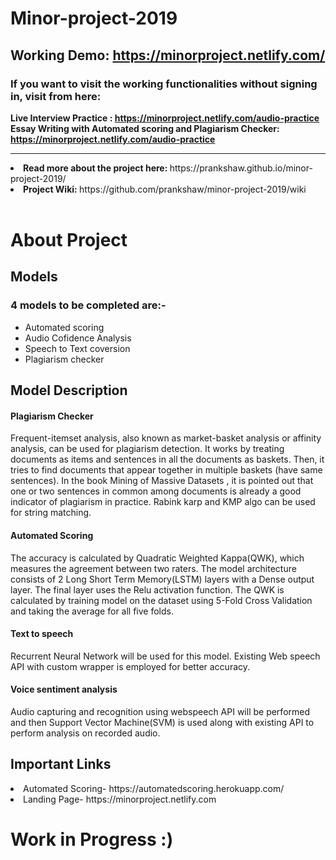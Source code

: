 # Minor-project-2019
## Working Demo: https://minorproject.netlify.com/
### If you want to visit the working functionalities without signing in, visit from here: 
<strong> Live Interview Practice : https://minorproject.netlify.com/audio-practice</strong></br>
<strong> Essay Writing with Automated scoring and Plagiarism Checker: https://minorproject.netlify.com/audio-practice</strong></br>
<hr>
<li><b>Read more about the project here: </b>
  https://prankshaw.github.io/minor-project-2019/</li>
<li><b> Project Wiki: </b>
  https://github.com/prankshaw/minor-project-2019/wiki</li>
<br>

# About Project
## Models
### 4 models to be completed are:-
<ul><li>Automated scoring</li><li>Audio Cofidence Analysis</li> <li>Speech to Text coversion</li><li>Plagiarism checker</li></ul>

## Model Description

#### Plagiarism Checker

Frequent-itemset analysis, also known as market-basket analysis or affinity analysis, can be used for plagiarism detection.
It works by treating documents as items and sentences in all the documents as baskets. Then, it tries to find documents that appear together in multiple baskets (have same sentences). In the book  Mining of Massive Datasets , it is pointed out that one or two sentences in common among documents is already a good indicator of plagiarism in practice.
Rabink karp and KMP algo can be used for string matching.

#### Automated Scoring

The accuracy is calculated by Quadratic Weighted Kappa(QWK), which measures the agreement between two raters. The model architecture consists of 2 Long Short Term Memory(LSTM) layers with a Dense output layer. The final layer uses the Relu activation function. The QWK is calculated by training model on the dataset using 5-Fold Cross Validation and taking the average for all five folds.

#### Text to speech

Recurrent Neural Network will be used for this model. Existing Web speech API with custom wrapper is employed for better accuracy.

#### Voice sentiment analysis

Audio capturing and recognition using webspeech API will be performed and then Support Vector Machine(SVM) is used along with existing API to perform analysis on recorded audio. 

## Important Links
<li> Automated Scoring- https://automatedscoring.herokuapp.com/  </li>
<li> Landing Page- https://minorproject.netlify.com </li>
  
# Work in Progress :)



